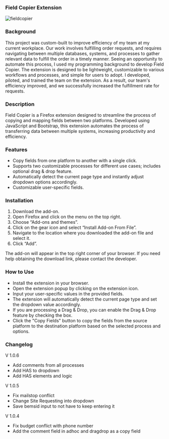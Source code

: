 ### Field Copier Extension
![fieldcopier](https://github.com/Mostafa-Wahied/copy-fields-extension/assets/97263286/1b63d21a-8f90-4773-bf68-b6377819a546)

### Background
This project was custom-built to improve efficiency of my team at my current workplace. Our work involves fulfilling order requests, and requires navigating between multiple databases, systems, and processes to gather relevant data to fulfill the order in a timely manner. Seeing an opportunity to automate this process, I used my programming background to develop Field Copier. The extension is designed to be lightweight, customizable to various workflows and processes, and simple for users to adopt. I developed, piloted, and trained the team on the extension. As a result, our team's efficiency improved, and we successfully increased the fulfillment rate for requests.

### Description
Field Copier is a Firefox extension designed to streamline the process of copying and mapping fields between two platforms. Developed using JavaScript and Bootstrap, this extension automates the process of transferring data between multiple systems, increasing productivity and efficiency.

### Features
 - Copy fields from one platform to another with a single click.
 - Supports two customizable processes for different use cases; includes optional drag & drop feature.
 - Automatically detect the current page type and instantly adjust dropdown options accordingly.
 - Customizable user-specific fields.

### Installation
1.  Download the add-on.
2.  Open Firefox and click on the menu on the top right.
3.  Choose “Add-ons and themes”.
4.  Click on the gear icon and select “Install Add-on From File”.
5.  Navigate to the location where you downloaded the add-on file and select it.
6.  Click “Add”.

The add-on will appear in the top right corner of your browser. If you need help obtaining the download link, please contact the developer.

### How to Use

 - Install the extension in your browser.
 - Open the extension popup by clicking on the extension icon.
 - Input your user-specific values in the provided fields.
 - The extension will automatically detect the current page type and set the dropdown value accordingly.
 - If you are processing a Drag & Drop, you can enable the Drag & Drop feature by checking the box.
 - Click the "Copy Fields" button to copy the fields from the source platform to the destination platform based on the selected process and options.

### Changelog
V 1.0.6
- Add comments from all processes
- Add HAS to dropdown
- Add HAS elements and logic

V 1.0.5
- Fix mailstop conflict
- Change Site Requesting into dropdown
- Save bemsid input to not have to keep entering it

V 1.0.4
- Fix budget conflict with phone number
- Add the comment field in adhoc and dragdrop as a copy field
